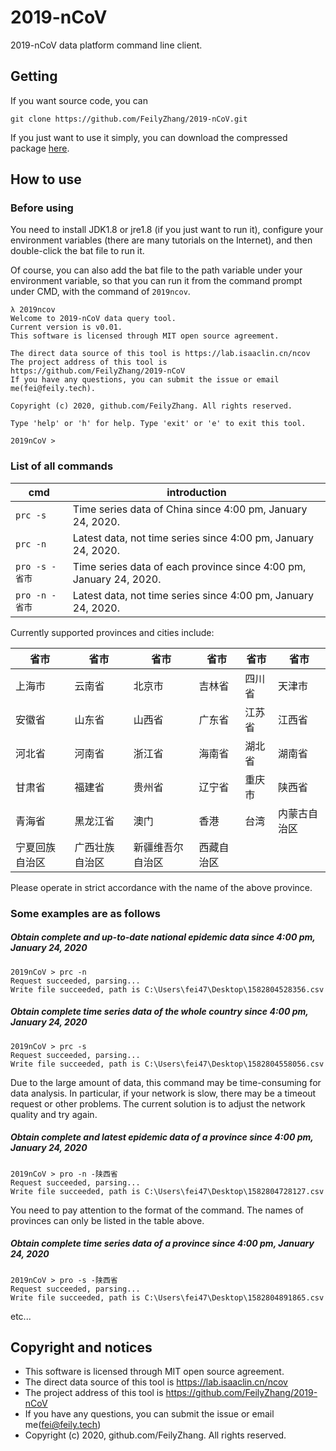 # 2019-nCoV
2019-nCoV data platform command line client.

## Getting

If you want source code, you can

```
git clone https://github.com/FeilyZhang/2019-nCoV.git
```

If you just want to use it simply, you can download the compressed package [here](https://github.com/FeilyZhang/2019-nCoV/releases/tag/v0.01).

## How to use

### Before using
You need to install JDK1.8 or jre1.8 (if you just want to run it), configure your environment variables (there are many tutorials on the Internet), and then double-click the bat file to run it.

Of course, you can also add the bat file to the path variable under your environment variable, so that you can run it from the command prompt under CMD, with the command of `2019ncov`.

```
λ 2019ncov
Welcome to 2019-nCoV data query tool.
Current version is v0.01.
This software is licensed through MIT open source agreement.

The direct data source of this tool is https://lab.isaaclin.cn/ncov
The project address of this tool is https://github.com/FeilyZhang/2019-nCoV
If you have any questions, you can submit the issue or email me(fei@feily.tech).

Copyright (c) 2020, github.com/FeilyZhang. All rights reserved.

Type 'help' or 'h' for help. Type 'exit' or 'e' to exit this tool.

2019nCoV >
```
### List of all commands

cmd | introduction
----|-----
`prc -s` | Time series data of China since 4:00 pm, January 24, 2020.
`prc -n` | Latest data, not time series since 4:00 pm, January 24, 2020.
`pro -s -省市` | Time series data of each province since 4:00 pm, January 24, 2020.
`pro -n -省市` | Latest data, not time series since 4:00 pm, January 24, 2020.

Currently supported provinces and cities include:

省市 | 省市 | 省市 | 省市 | 省市 | 省市
----|----|----|----|----|-----
上海市 | 云南省 | 北京市 | 吉林省 | 四川省 | 天津市
安徽省 | 山东省 | 山西省 | 广东省 | 江苏省 | 江西省
河北省 | 河南省 | 浙江省 | 海南省 | 湖北省 | 湖南省
甘肃省 | 福建省 | 贵州省 | 辽宁省 | 重庆市 | 陕西省
青海省 | 黑龙江省 | 澳门 | 香港 | 台湾 | 内蒙古自治区
宁夏回族自治区 | 广西壮族自治区 | 新疆维吾尔自治区 | 西藏自治区

Please operate in strict accordance with the name of the above province.

### Some examples are as follows

##### Obtain complete and up-to-date national epidemic data since 4:00 pm, January 24, 2020
```
2019nCoV > prc -n
Request succeeded, parsing...
Write file succeeded, path is C:\Users\fei47\Desktop\1582804528356.csv
```

##### Obtain complete time series data of the whole country since 4:00 pm, January 24, 2020
```
2019nCoV > prc -s
Request succeeded, parsing...
Write file succeeded, path is C:\Users\fei47\Desktop\1582804558056.csv
```
Due to the large amount of data, this command may be time-consuming for data analysis. In particular, if your network is slow, there may be a timeout request or other problems. The current solution is to adjust the network quality and try again.

##### Obtain complete and latest epidemic data of a province since 4:00 pm, January 24, 2020
 ```
 2019nCoV > pro -n -陕西省
 Request succeeded, parsing...
 Write file succeeded, path is C:\Users\fei47\Desktop\1582804728127.csv
 ```
 You need to pay attention to the format of the command. The names of provinces can only be listed in the table above.
 
##### Obtain complete time series data of a province since 4:00 pm, January 24, 2020
 ```
 2019nCoV > pro -s -陕西省
 Request succeeded, parsing...
 Write file succeeded, path is C:\Users\fei47\Desktop\1582804891865.csv
 ```
 etc...
 
## Copyright and notices

+ This software is licensed through MIT open source agreement.
+ The direct data source of this tool is https://lab.isaaclin.cn/ncov
+ The project address of this tool is https://github.com/FeilyZhang/2019-nCoV
+ If you have any questions, you can submit the issue or email me(fei@feily.tech)
+ Copyright (c) 2020, github.com/FeilyZhang. All rights reserved.
